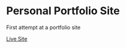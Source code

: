 # Personal Portfolio Site

First attempt at a portfolio site

[Live Site](https://sjecollins.github.io/portfolio/)
